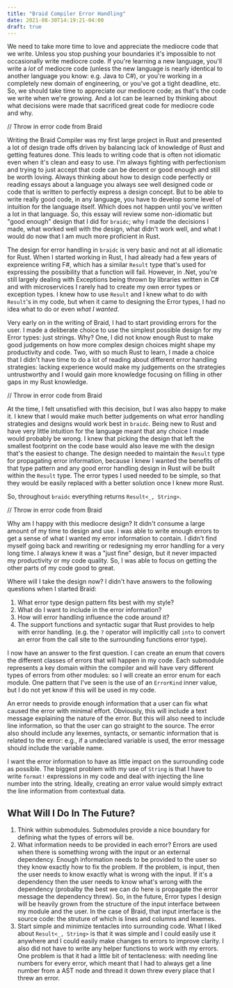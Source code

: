 ```yaml
---
title: "Braid Compiler Error Handling"
date: 2021-08-30T14:19:21-04:00
draft: true
---
```


We need to take more time to love and appreciate the mediocre code that we write. Unless you
stop pushing your boundaries it's impossible to not occasionally write mediocre code.
If you're learning a new language, you'll write a _lot_ of mediocre code (unless the new
language is nearly identical to another language you know: e.g. Java to C#), or you're 
working in a completely new domain of engineering, or you've got a tight deadline, etc.
So, we should take time to appreciate our mediocre code; as that's the code we write when
we're growing. And a lot can be learned by thinking about what decisions were made that
sacrificed great code for mediocre code and why.

// Throw in error code from Braid

Writing the Braid Compiler was my first large project in Rust and presented a lot of design
trade offs driven by balancing lack of knowledge of Rust and getting features done. This
leads to writing code that is often not idiomatic even when it's clean and easy to use.
I'm always fighting with perfectionism and trying to just accept that code can be decent
or good enough and still be worth loving. Always thinking about how to design code 
perfectly or reading essays about a language you always see well designed code or code
that is written to perfectly express a design concept. But to be able to write really good
code, in any language, you have to develop some level of intuition for the language itself.
Which does not happen until you've written a lot in that language. So, this essay will
review some non-idiomatic but "good enough" design that I did for `braidc`; why I made the
decisions I made, what worked well with the design, what didn't work well, and what I 
would do now that I am much more proficient in Rust.

The design for error handling in `braidc` is very basic and not at all idiomatic for
Rust. When I started working in Rust, I had already had a few years of expreience writing
F#, which has a similar `Result` type that's used for expressing the possibility that
a function will fail. However, in .Net, you're still largely dealing with Exceptions being
thrown by libraries written in C# and with microservices I rarely had to create my own
error types or exception types. I knew how to use `Result` and I knew what to do with
`Result`'s in my code, but when it came to designing the Error types, I had no idea what
to do or even _what I wanted_.

Very early on in the writing of Braid, I had to start providing errors for the user. I made
a deliberate choice to use the simplest possible design for my Error types: just strings.
Why? One, I did not know enough Rust to make good judgements on how more complex design
choices might shape my productivity and code. Two, with so much Rust to learn, I made a choice
that I didn't have time to do a lot of reading about different error handling strategies:
lacking experience would make my judgements on the strategies untrustworthy and I would gain
more knowledge focusing on filling in other gaps in my Rust knowledge.

// Throw in error code from Braid

At the time, I felt unsatisfied with this decision, but I was also happy to make it. I
knew that I would make much better judgements on what error handling strategies and designs
would work best in `braidc`.  Being new to Rust and have very little intuition for the 
language meant that any choice I made would probably be wrong. I knew that picking the
design that left the smallest footprint on the code base would also leave me with the design
that's the easiest to change. The design needed to maintain the `Result` type for propagating
error information, because I knew I wanted the benefits of that type pattern and any good
error handling design in Rust will be built within the `Result` type. The error types I
used needed to be simple, so that they would be easily replaced with a better solution 
once I knew more Rust.

So, throughout `braidc` everything returns `Result<_, String>`. 

// Throw in error code from Braid

Why am I happy with this mediocre design?  It didn't consume a large amount of my time
to design and use.  I was able to write enough errors to get a sense of what I wanted
my error information to contain. I didn't find myself going back and rewriting or
redesigning my error handling for a very long time.  I always knew it was a "just fine"
design, but it never impacted my productivity or my code quality. So, I was able to focus
on getting the other parts of my code good to great.

Where will I take the design now? I didn't have answers to the following questions when
I started Braid:

1. What error type design pattern fits best with my style?
1. What do I want to include in the error information?
1. How will error handling influence the code around it?
1. The support functions and syntactic sugar that Rust provides to help with error handling.
(e.g. the `?` operator will implicitly call `into` to convert an error from the call site
to the surrounding functions error type).

I now have an answer to the first question. I can create an enum that covers the different
classes of errors that will happen in my code. Each submodule represents a key domain within
the compiler and will have very different types of errors from other modules: so I will create
an error enum for each module. One pattern that I've seen is the use of an `ErrorKind` inner
value, but I do not yet know if this will be used in my code.

An error needs to provide enough information that a user can fix what caused the error with
minimal effort. Obviously, this will include a text message explaining the nature of the
error.  But this will also need to include line information, so that the user can go
straight to the source.  The error also should include any lexemes, syntacts, or semantic
information that is related to the error: e.g., if a undeclared variable is used, the error
message should include the variable name.

I want the error information to have as little impact on the surrounding code as possible.
The biggest problem with my use of `String` is that I have to write `format!` expressions
in my code and deal with injecting the line number into the string. Ideally, creating an
error value would simply extract the line information from contextual data.

## What Will I Do In The Future?
1. Think within submodules.  Submodules provide a nice boundary for defining what the 
types of errors will be.
1. What information needs to be provided in each error? Errors are used when there is
something wrong with the input or an external dependency.  Enough information needs to
be provided to the user so they know exactly how to fix the problem. If the problem,
is input, then the user needs to know exactly what is wrong with the input. If it's a
dependency then the user needs to know what's wrong with the dependency (probalby the
best we can do here is propagate the error message the dependency threw). So, in the
future, Error types I design will be heavily grown from the structure of the input
interface between my module and the user. In the case of Braid, that input interface
is the source code: the struture of which is lines and columns and lexemes.
1. Start simple and minimize tentacles into surrounding code.  What I liked about 
`Result<_, String>` is that it was simple and I could easily use it anywhere and I
could easily make changes to errors to improve clarity.  I also did not have to write
any helper functions to work with my errors. One problem is that it had a little bit of
tentacleness: with needing line numbers for every error, which meant that I had to always
get a line number from a AST node and thread it down threw every place that I threw
an error.